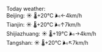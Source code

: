 Today weather:  
Beijing: ☀️   🌡️+20°C 🌬️←4km/h  
Tianjin: ☀️   🌡️+20°C 🌬️↑7km/h  
Shijiazhuang: ☀️   🌡️+19°C 🌬️→4km/h  
Tangshan: ☀️   🌡️+20°C 🌬️↖7km/h  
